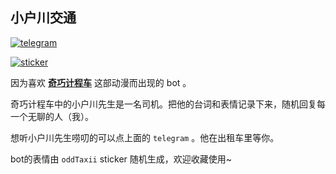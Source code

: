 ## 小户川交通
[![telegram](https://img.shields.io/badge/telegram-odd__taxi__bot-blueviolet)](https://t.me/odd_taxi_bot)

[![sticker](https://img.shields.io/badge/sticker-oddTaxii-ff69b4)](https://t.me/addstickers/oddTaxii)

因为喜欢 [**奇巧计程车**](https://movie.douban.com/subject/35332568/) 这部动漫而出现的 bot 。

奇巧计程车中的小户川先生是一名司机。把他的台词和表情记录下来，随机回复每一个无聊的人（我）。

想听小户川先生唠叨的可以点上面的 `telegram` 。他在出租车里等你。

bot的表情由 `oddTaxii` sticker 随机生成，欢迎收藏使用~